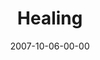 ---
layout: message
category: message
series: "Love Sex"
title: "Healing"
date: 2007-10-06-00-00
message_id: 468
---